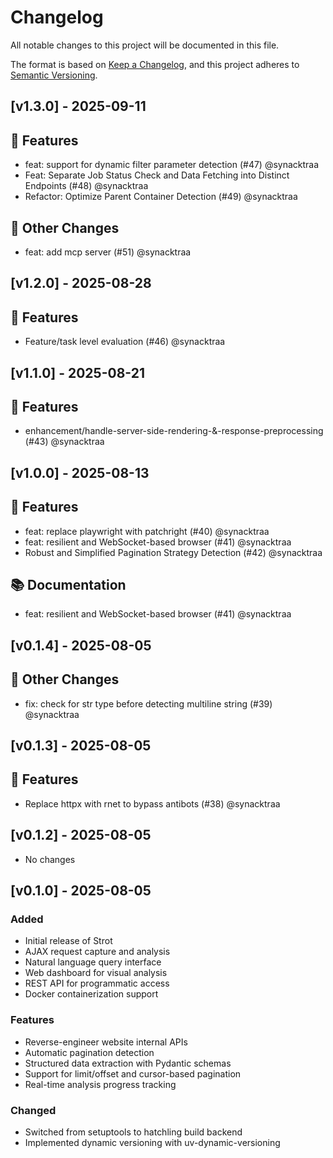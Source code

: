 # Changelog

All notable changes to this project will be documented in this file.

The format is based on [Keep a Changelog](https://keepachangelog.com/en/1.0.0/),
and this project adheres to [Semantic Versioning](https://semver.org/spec/v2.0.0.html).

## [v1.3.0] - 2025-09-11

## 🚀 Features

- feat: support for dynamic filter parameter detection (#47) @synacktraa
- Feat: Separate Job Status Check and Data Fetching into Distinct Endpoints (#48) @synacktraa
- Refactor: Optimize Parent Container Detection (#49) @synacktraa

## 🔄 Other Changes

- feat: add mcp server (#51) @synacktraa



## [v1.2.0] - 2025-08-28

## 🚀 Features

- Feature/task level evaluation (#46) @synacktraa



## [v1.1.0] - 2025-08-21

## 🚀 Features

- enhancement/handle-server-side-rendering-&-response-preprocessing (#43) @synacktraa



## [v1.0.0] - 2025-08-13

## 🚀 Features

- feat: replace playwright with patchright (#40) @synacktraa
- feat: resilient and WebSocket-based browser (#41) @synacktraa
- Robust and Simplified Pagination Strategy Detection  (#42) @synacktraa

## 📚 Documentation

- feat: resilient and WebSocket-based browser (#41) @synacktraa



## [v0.1.4] - 2025-08-05

## 🔄 Other Changes

- fix: check for str type before detecting multiline string (#39) @synacktraa



## [v0.1.3] - 2025-08-05

## 🚀 Features

- Replace httpx with rnet to bypass antibots (#38) @synacktraa



## [v0.1.2] - 2025-08-05

- No changes

## [v0.1.0] - 2025-08-05

### Added

- Initial release of Strot
- AJAX request capture and analysis
- Natural language query interface
- Web dashboard for visual analysis
- REST API for programmatic access
- Docker containerization support

### Features

- Reverse-engineer website internal APIs
- Automatic pagination detection
- Structured data extraction with Pydantic schemas
- Support for limit/offset and cursor-based pagination
- Real-time analysis progress tracking

### Changed

- Switched from setuptools to hatchling build backend
- Implemented dynamic versioning with uv-dynamic-versioning
